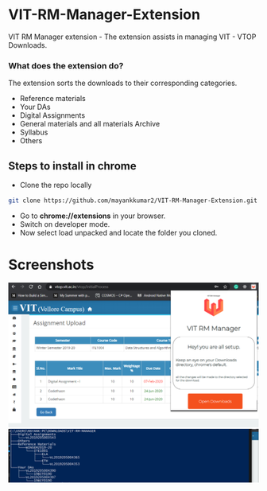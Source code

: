 
# VIT-RM-Manager-Extension
VIT RM Manager extension -  The extension assists in managing VIT - VTOP Downloads.
### What does the extension do?
The extension sorts the downloads to their corresponding categories.

- Reference materials
- Your DAs
- Digital Assignments
- General materials and all materials Archive
- Syllabus
- Others

## Steps to install in chrome
- Clone the repo locally
```bash
git clone https://github.com/mayankkumar2/VIT-RM-Manager-Extension.git
```
- Go to <b>chrome://extensions</b> in your browser.
- Switch on developer mode.
- Now select load unpacked and locate the folder you cloned.


# Screenshots

![](https://github.com/mayankkumar2/readmeFiles/raw/master/Annotation%202020-05-07%20224126.png)
![](https://github.com/mayankkumar2/readmeFiles/raw/master/Annotation%202020-05-07%20224612.png)
